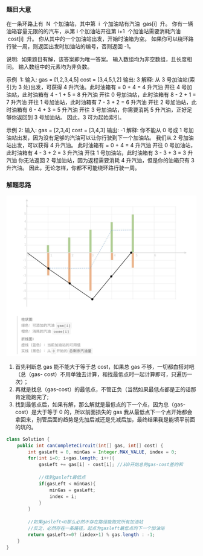 ### 题目大意

在一条环路上有  N  个加油站，其中第  i  个加油站有汽油  gas[i]  升。
你有一辆油箱容量无限的的汽车，从第 i 个加油站开往第 i+1  个加油站需要消耗汽油  cost[i]  升。
你从其中的一个加油站出发，开始时油箱为空。
如果你可以绕环路行驶一周，则返回出发时加油站的编号，否则返回 -1。

说明: 
如果题目有解，该答案即为唯一答案。
输入数组均为非空数组，且长度相同。
输入数组中的元素均为非负数。

示例  1:
输入:
gas = [1,2,3,4,5]
cost = [3,4,5,1,2]
输出: 3
解释:
从 3 号加油站(索引为 3 处)出发，可获得 4 升汽油。此时油箱有 = 0 + 4 = 4 升汽油
开往 4 号加油站，此时油箱有 4 - 1 + 5 = 8 升汽油
开往 0 号加油站，此时油箱有 8 - 2 + 1 = 7 升汽油
开往 1 号加油站，此时油箱有 7 - 3 + 2 = 6 升汽油
开往 2 号加油站，此时油箱有 6 - 4 + 3 = 5 升汽油
开往 3 号加油站，你需要消耗 5 升汽油，正好足够你返回到 3 号加油站。
因此，3 可为起始索引。

示例 2:
输入:
gas = [2,3,4]
cost = [3,4,3]
输出: -1
解释:
你不能从 0 号或 1 号加油站出发，因为没有足够的汽油可以让你行驶到下一个加油站。
我们从 2 号加油站出发，可以获得 4 升汽油。 此时油箱有 = 0 + 4 = 4 升汽油
开往 0 号加油站，此时油箱有 4 - 3 + 2 = 3 升汽油
开往 1 号加油站，此时油箱有 3 - 3 + 3 = 3 升汽油
你无法返回 2 号加油站，因为返程需要消耗 4 升汽油，但是你的油箱只有 3 升汽油。
因此，无论怎样，你都不可能绕环路行驶一周。

### 解题思路

![alt text](../images/134.jpg)

1. 首先判断总 gas 能不能大于等于总 cost，如果总 gas 不够，一切都白搭对吧（总（gas- cost）不用单独去计算，和找最低点时一起计算即可，只遍历一次）；
2. 再就是找总（gas-cost）的最低点，不管正负（当然如果最低点都是正的话那肯定能跑完了;
3. 找到最低点后，如果有解，那么解就是最低点的下一个点，因为总（gas-cost）是大于等于 0 的，所以前面损失的 gas 我从最低点下一个点开始都会拿回来，别管后面的趋势是先加后减还是先减后加，最终结果我是能填平前面的坑的。

```java
class Solution {
    public int canCompleteCircuit(int[] gas, int[] cost) {
        int gasLeft = 0, minGas = Integer.MAX_VALUE, index = 0;
        for(int i=0; i<gas.length; i++){
            gasLeft += gas[i] - cost[i]; //从0开始总的gas-cost差的和

            //找到gasleft最低点
            if(gasLeft < minGas){
                minGas = gasLeft;
                index = i;
            }
        }

        //如果gasleft<0那么必然不存在路径能跑完所有加油站
        //反之，必然存在一条路径，起点为gasleft最低点的下一个加油站
        return gasLeft>=0? (index+1) % gas.length : -1;
    }
}
```
